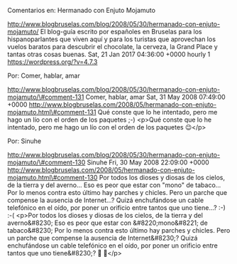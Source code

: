 Comentarios en: Hermanado con Enjuto Mojamuto

http://www.blogbruselas.com/blog/2008/05/30/hermanado-con-enjuto-mojamuto/
El blog-guía escrito por españoles en Bruselas para los hispanoparlantes
que viven aquí y para los turistas que aprovechan los vuelos baratos
para descubrir el chocolate, la cerveza, la Grand Place y tantas otras
cosas buenas. Sat, 21 Jan 2017 04:36:00 +0000 hourly 1
https://wordpress.org/?v=4.7.3

Por: Comer, hablar, amar

http://www.blogbruselas.com/blog/2008/05/30/hermanado-con-enjuto-mojamuto/\#comment-131
Comer, hablar, amar Sat, 31 May 2008 07:49:00 +0000
http://www.blogbruselas.com/2008/05/hermanado-con-enjuto-mojamuto.html\#comment-131
Qué conste que lo he intentado, pero me hago un lío con el orden de los
paquetes ;-) \<p\>Qué conste que lo he intentado, pero me hago un lío
con el orden de los paquetes 😉\</p\>

Por: Sinuhe

http://www.blogbruselas.com/blog/2008/05/30/hermanado-con-enjuto-mojamuto/\#comment-130
Sinuhe Fri, 30 May 2008 22:09:00 +0000
http://www.blogbruselas.com/2008/05/hermanado-con-enjuto-mojamuto.html\#comment-130
Por todos los dioses y diosas de los cielos, de la tierra y del
averno\... Eso es peor que estar con &quot;mono&quot; de tabaco\... Por
lo menos contra esto último hay parches y chicles. Pero un parche que
compense la ausencia de Internet\...? Quizá enchufándose un cable
telefónico en el oído, por poner un orificio entre tantos que uno
tiene\...? :-) :-( \<p\>Por todos los dioses y diosas de los cielos, de
la tierra y del averno&\#8230; Eso es peor que estar con
&\#8220;mono&\#8221; de tabaco&\#8230; Por lo menos contra esto último
hay parches y chicles. Pero un parche que compense la ausencia de
Internet&\#8230;? Quizá enchufándose un cable telefónico en el oído, por
poner un orificio entre tantos que uno tiene&\#8230;? 🙂 🙁\</p\>
